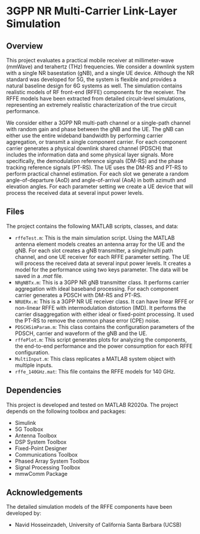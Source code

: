 # 3GPP NR Multi-Carrier Link-Layer Simulation

## Overview
This project evaluates a practical mobile receiver at millimeter-wave (mmWave) and terahertz (THz) frequencies. We consider a downlink system with a single NR basestation (gNB), and a single UE device. Although the NR standard was developed for 5G, the system is flexible and provides a natural baseline design for 6G systems as well. The simulation contains realistic models of RF front-end (RFFE) components for the receiver. The RFFE models have been extracted from detailed circuit-level simulations, representing an extremely realistic characterization of the true circuit performance.

We consider either a 3GPP NR multi-path channel or a single-path channel with random gain and phase between the gNB and the UE. The gNB can either use the entire wideband bandwidth by performing carrier aggregation, or transmit a single component carrier. For each component carrier generates a physical downlink shared channel (PDSCH) that includes the information data and some physical layer signals. More specifically, the demodulation reference signals (DM-RS) and the phase tracking reference signals (PT-RS). The UE uses the DM-RS and PT-RS to perform practical channel estimation. For each slot we generate a random angle-of-departure (AoD) and angle-of-arrival (AoA) in both azimuth and elevation angles. For each parameter setting we create a UE device that will process the received data at several input power levels.


## Files
The project contains the following MATLAB scripts, classes, and data:
- ```rffeTest.m```: This is the main simulation script. Using the MATLAB antenna element models creates an antenna array for the UE and the gNB. For each slot creates a gNB transmitter, a single/multi path channel, and one UE receiver for each RFFE parameter setting. The UE will process the received data at several input power levels. It creates a model for the performance using two keys parameter. The data will be saved in a *.mat* file.
- ```NRgNBTx.m```: This is a 3GPP NR gNB transmitter class. It performs carrier aggregation with ideal baseband processing. For each component carrier generates a PDSCH with DM-RS and PT-RS.
- ```NRUERx.m```: This is a 3GPP NR UE receiver class. It can have linear RFFE or non-linear RFFE with intermodulation distortion (IMD). It performs the carrier disaggregation with either ideal or fixed-point processing. It used the PT-RS to remove the common phase error (CPE) noise.
- ```PDSCHSimParam.m```: This class contains the configuration parameters of the PDSCH, carrier and waveform of the gNB and the UE.
- ```rffePlot.m```: This script generates plots for analyzing the components, the end-to-end performance and the power consumption for each RFFE configuration.
- ```MultiInput.m```: This class replicates a MATLAB system object with multiple inputs.
- ```rffe_140GHz.mat```: This file contains the RFFE models for 140 GHz.

## Dependencies
This project is developed and tested on MATLAB R2020a. The project depends on the following toolbox and packages:
- Simulink
- 5G Toolbox
- Antenna Toolbox
- DSP System Toolbox
- Fixed-Point Designer
- Communications Toolbox
- Phased Array System Toolbox
- Signal Processing Toolbox
- mmwComm Package

## Acknowledgements
The detailed simulation models of the RFFE components have been developed by:
- Navid Hosseinzadeh,  University of California Santa Barbara (UCSB)
